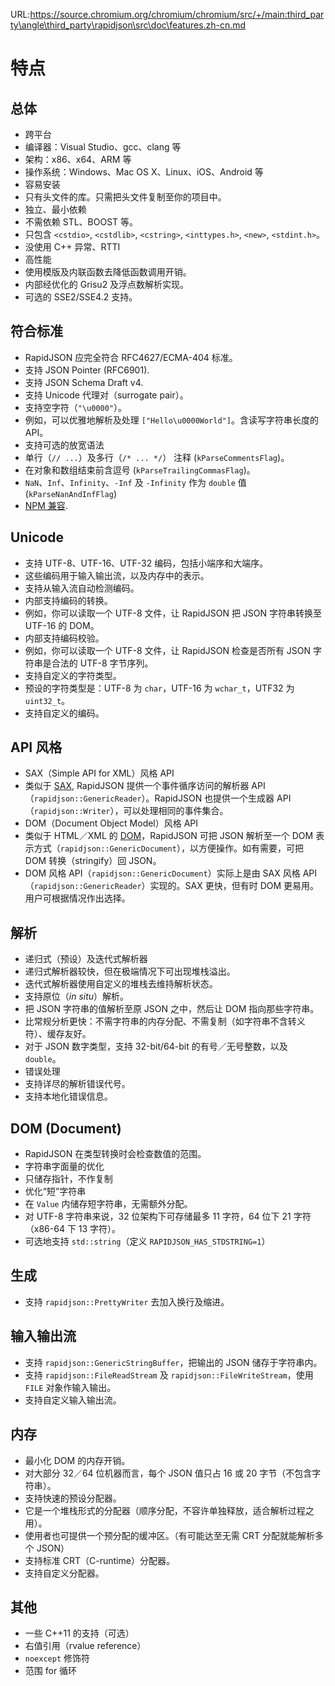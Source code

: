 URL:https://source.chromium.org/chromium/chromium/src/+/main:third_party\angle\third_party\rapidjson\src\doc\features.zh-cn.md
# 特点

## 总体

* 跨平台
 * 编译器：Visual Studio、gcc、clang 等
 * 架构：x86、x64、ARM 等
 * 操作系统：Windows、Mac OS X、Linux、iOS、Android 等
* 容易安装
 * 只有头文件的库。只需把头文件复制至你的项目中。
* 独立、最小依赖
 * 不需依赖 STL、BOOST 等。
 * 只包含 `<cstdio>`, `<cstdlib>`, `<cstring>`, `<inttypes.h>`, `<new>`, `<stdint.h>`。 
* 没使用 C++ 异常、RTTI
* 高性能
 * 使用模版及内联函数去降低函数调用开销。
 * 内部经优化的 Grisu2 及浮点数解析实现。
 * 可选的 SSE2/SSE4.2 支持。

## 符合标准

* RapidJSON 应完全符合 RFC4627/ECMA-404 标准。
* 支持 JSON Pointer (RFC6901).
* 支持 JSON Schema Draft v4.
* 支持 Unicode 代理对（surrogate pair）。
* 支持空字符（`"\u0000"`）。
 * 例如，可以优雅地解析及处理 `["Hello\u0000World"]`。含读写字符串长度的 API。
* 支持可选的放宽语法
 * 单行（`// ...`）及多行（`/* ... */`） 注释 (`kParseCommentsFlag`)。
 * 在对象和数组结束前含逗号 (`kParseTrailingCommasFlag`)。
 * `NaN`、`Inf`、`Infinity`、`-Inf` 及 `-Infinity` 作为 `double` 值 (`kParseNanAndInfFlag`)
* [NPM 兼容](https://github.com/Tencent/rapidjson/blob/master/doc/npm.md).

## Unicode

* 支持 UTF-8、UTF-16、UTF-32 编码，包括小端序和大端序。
 * 这些编码用于输入输出流，以及内存中的表示。
* 支持从输入流自动检测编码。
* 内部支持编码的转换。
 * 例如，你可以读取一个 UTF-8 文件，让 RapidJSON 把 JSON 字符串转换至 UTF-16 的 DOM。
* 内部支持编码校验。
 * 例如，你可以读取一个 UTF-8 文件，让 RapidJSON 检查是否所有 JSON 字符串是合法的 UTF-8 字节序列。
* 支持自定义的字符类型。
 * 预设的字符类型是：UTF-8 为 `char`，UTF-16 为 `wchar_t`，UTF32 为 `uint32_t`。
* 支持自定义的编码。

## API 风格

* SAX（Simple API for XML）风格 API
 * 类似于 [SAX](http://en.wikipedia.org/wiki/Simple_API_for_XML), RapidJSON 提供一个事件循序访问的解析器 API（`rapidjson::GenericReader`）。RapidJSON 也提供一个生成器 API（`rapidjson::Writer`），可以处理相同的事件集合。
* DOM（Document Object Model）风格 API
 * 类似于 HTML／XML 的 [DOM](http://en.wikipedia.org/wiki/Document_Object_Model)，RapidJSON 可把 JSON 解析至一个 DOM 表示方式（`rapidjson::GenericDocument`），以方便操作。如有需要，可把 DOM 转换（stringify）回 JSON。
 * DOM 风格 API（`rapidjson::GenericDocument`）实际上是由 SAX 风格 API（`rapidjson::GenericReader`）实现的。SAX 更快，但有时 DOM 更易用。用户可根据情况作出选择。

## 解析

* 递归式（预设）及迭代式解析器
 * 递归式解析器较快，但在极端情况下可出现堆栈溢出。
 * 迭代式解析器使用自定义的堆栈去维持解析状态。
* 支持原位（*in situ*）解析。
 * 把 JSON 字符串的值解析至原 JSON 之中，然后让 DOM 指向那些字符串。
 * 比常规分析更快：不需字符串的内存分配、不需复制（如字符串不含转义符）、缓存友好。
* 对于 JSON 数字类型，支持 32-bit/64-bit 的有号／无号整数，以及 `double`。
* 错误处理
 * 支持详尽的解析错误代号。
 * 支持本地化错误信息。

## DOM (Document)

* RapidJSON 在类型转换时会检查数值的范围。
* 字符串字面量的优化
 * 只储存指针，不作复制
* 优化“短”字符串
 * 在 `Value` 内储存短字符串，无需额外分配。
 * 对 UTF-8 字符串来说，32 位架构下可存储最多 11 字符，64 位下 21 字符（x86-64 下 13 字符）。
* 可选地支持 `std::string`（定义 `RAPIDJSON_HAS_STDSTRING=1`）

## 生成

* 支持 `rapidjson::PrettyWriter` 去加入换行及缩进。

## 输入输出流

* 支持 `rapidjson::GenericStringBuffer`，把输出的 JSON 储存于字符串内。
* 支持 `rapidjson::FileReadStream` 及 `rapidjson::FileWriteStream`，使用 `FILE` 对象作输入输出。
* 支持自定义输入输出流。

## 内存

* 最小化 DOM 的内存开销。
 * 对大部分 32／64 位机器而言，每个 JSON 值只占 16 或 20 字节（不包含字符串）。
* 支持快速的预设分配器。
 * 它是一个堆栈形式的分配器（顺序分配，不容许单独释放，适合解析过程之用）。
 * 使用者也可提供一个预分配的缓冲区。（有可能达至无需 CRT 分配就能解析多个 JSON）
* 支持标准 CRT（C-runtime）分配器。
* 支持自定义分配器。

## 其他

* 一些 C++11 的支持（可选）
 * 右值引用（rvalue reference）
 * `noexcept` 修饰符
 * 范围 for 循环
